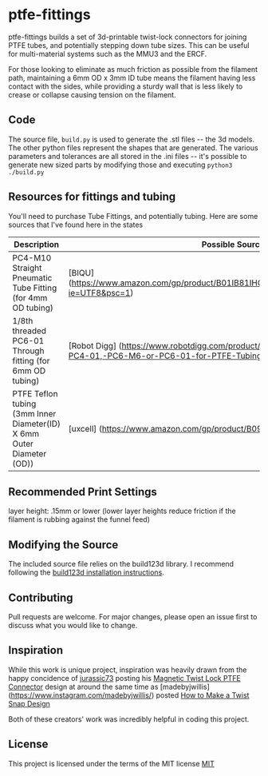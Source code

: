 # ptfe-fittings

ptfe-fittings builds a set of 3d-printable twist-lock connectors for joining PTFE tubes, and potentially stepping down tube sizes. This can be useful for multi-material systems such as the MMU3 and the ERCF.

For those looking to eliminate as much friction as possible from the filament path, maintaining a 6mm OD x 3mm ID tube means the filament having less contact with the sides, while providing a sturdy wall that is less likely to crease or collapse causing tension on the filament.

## Code

The source file, `build.py` is used to generate the .stl files -- the 3d models. The other python files represent the shapes that are generated. The various parameters and tolerances are all stored in the .ini files -- it's possible to generate new sized parts by modifying those and executing `python3 ./build.py`

## Resources for fittings and tubing

You'll need to purchase Tube Fittings, and potentially tubing. Here are some sources that I've found here in the states

| Description                             | Possible Source |
| -----------                             | --------------- |
| PC4-M10 Straight Pneumatic Tube Fitting (for 4mm OD tubing) | [BIQU] (https://www.amazon.com/gp/product/B01IB81IHG/ref=ppx_yo_dt_b_search_asin_title?ie=UTF8&psc=1) |
| 1/8th threaded PC6-01 Through fitting (for 6mm OD tubing)| [Robot Digg] (https://www.robotdigg.com/product/755/Through-fitting-PC4-M6,-PC4-01,-PC6-M6-or-PC6-01-for-PTFE-Tubing) (be sure to select PC6-01)|
| PTFE Teflon tubing (3mm Inner Diameter(ID) X 6mm Outer Diameter (OD)) | [uxcell] (https://www.amazon.com/gp/product/B09158R6LD)

## Recommended Print Settings
layer height: .15mm or lower (lower layer heights reduce friction if the filament is rubbing against the funnel feed)

## Modifying the Source 

The included source file relies on the build123d library. I recommend following the [build123d installation instructions](https://build123d.readthedocs.io/en/latest/installation.html).

## Contributing

Pull requests are welcome. For major changes, please open an issue first to discuss what you would like to change.

## Inspiration

While this work is unique project, inspiration was heavily drawn
from the happy concidence of [jurassic73](https://www.printables.com/@jurassic73) posting his [Magnetic Twist Lock PTFE Connector](https://www.printables.com/model/873440-magnetic-twist-lock-ptfe-connector) design at around the same time as [madebyjwillis] (https://www.instagram.com/madebyjwillis/) posted [How to Make a Twist Snap Design](https://www.instagram.com/p/C36VVdTr1WA)

Both of these creators' work was incredibly helpful in coding this project.

## License

This project is licensed under the terms of the MIT license [MIT](https://choosealicense.com/licenses/mit/)